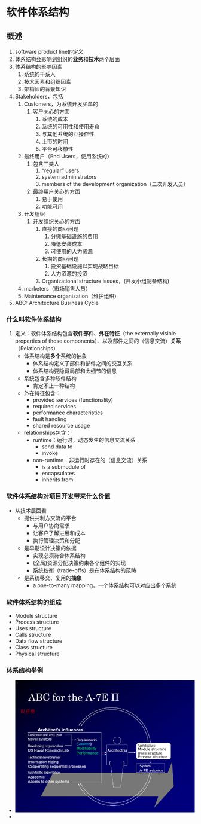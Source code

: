 # 软件体系结构

## 概述

1. software product line的定义
2. 体系结构会影响到组织的**业务**和**技术**两个层面
3. 体系结构的影响因素
   1. 系统的干系人
   2. 技术因素和组织因素
   3. 架构师的背景知识
4. Stakeholders，包括
   1. Customers，为系统开发买单的
      1. 客户关心的方面
         1. 系统的成本
         2. 系统的可用性和使用寿命
         3. 与其他系统的互操作性
         4. 上市的时间
         5. 平台可移植性
   2. 最终用户（End Users，使用系统的）
      1. 包含三类人
         1. “regular” users
         2. system administrators
         3. members of the development organization（二次开发人员）
      2. 最终用户关心的方面
         1. 易于使用
         2. 功能可用
   3. 开发组织
      1. 开发组织关心的方面
         1. 直接的商业问题
            1. 分摊基础设施的费用
            2. 降低安装成本
            3. 可使用的人力资源
         2. 长期的商业问题
            1. 投资基础设施以实现战略目标
            2. 人力资源的投资
         3. Organizational structure issues，(开发小组配备结构)
   4. marketers（市场销售人员）
   5. Maintenance organization（维护组织）
5. ABC: Architecture Business Cycle 

### 什么叫软件体系结构

1. 定义：软件体系结构包含**软件部件**、**外在特征**（the externally visible properties of those components）、以及部件之间的（信息交流）**关系**（Relationships）
   - 体系结构是**多个**系统的抽象
     - 体系结构定义了部件和部件之间的交互关系
     - 体系结构要隐藏局部和太细节的信息
   - 系统包含多种软件结构
     - 肯定不止一种结构
   - 外在特征包含：
     - provided services (functionality)
     - required services
     - performance characteristics
     - fault handling
     - shared resource usage 
   - relationships包含：
     - runtime：运行时，动态发生的信息交流关系
       - send data to
       - invoke
     - non-runtime：非运行时存在的（信息交流）关系
       - is a submodule of
       - encapsulates
       - inherits from

### 软件体系结构对项目开发带来什么价值

- 从技术层面看
  - 提供共利方交流的平台
    - 与用户协商需求
    - 让客户了解进展和成本
    - 执行管理决策和分配
  - 是早期设计决策的依据
    - 实现必须符合体系结构
    - (全局)资源分配决策约束各个组件的实现
    - 系统权衡（trade-offs）是在体系结构的范畴
  - 是系统移交、复用的**抽象**
    - a one-to-many mapping，一个体系结构可以对应出多个系统

### 软件体系结构的组成

- Module structure
- Process structure
- Uses structure
- Calls structure
- Data flow structure
- Class structure
- Physical structure

### 体系结构举例

- ![1584456403794](images/1584456403794.png)
- 

